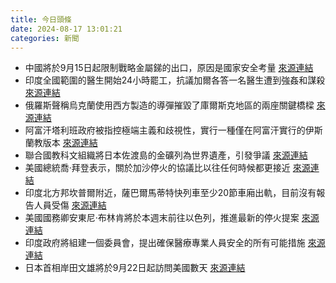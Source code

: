 ```yaml
---
title: 今日頭條
date: 2024-08-17 13:01:21
categories: 新聞            
---
```

- 中國將於9月15日起限制戰略金屬銻的出口，原因是國家安全考量 [來源連結](https://asiatimes.com/2024/08/china-to-restrict-exports-of-strategic-metal-antimony/)
- 印度全國範圍的醫生開始24小時罷工，抗議加爾各答一名醫生遭到強姦和謀殺 [來源連結](https://www.theguardian.com/world/article/2024/aug/17/hospitals-in-india-hit-as-doctors-begin-nationwide-strike-over-trainees-and)
- 俄羅斯聲稱烏克蘭使用西方製造的導彈摧毀了庫爾斯克地區的兩座關鍵橋樑 [來源連結](https://www.theguardian.com/world/live/2024/aug/17/russia-ukraine-war-live-kursk-bridge-incursion-latest-news)
- 阿富汗塔利班政府被指控極端主義和歧視性，實行一種僅在阿富汗實行的伊斯蘭教版本 [來源連結](https://asiatimes.com/2024/08/afghanistan-a-broken-nation-swarming-again-with-terrorists/)
- 聯合國教科文組織將日本佐渡島的金礦列為世界遺產，引發爭議 [來源連結](https://asiatimes.com/2024/08/un-fans-korea-japan-embers-with-heritage-site-move/)
- 美國總統喬·拜登表示，關於加沙停火的協議比以往任何時候都更接近 [來源連結](https://www.japantimes.co.jp/news/2024/08/17/world/gaza-ceasefire-end-talks/)
- 印度北方邦坎普爾附近，薩巴爾馬蒂特快列車至少20節車廂出軌，目前沒有報告人員受傷 [來源連結](https://www.thehindu.com/news/national/uttar-pradesh/20-coaches-of-sabarmati-express-derail-near-kanpur-no-injuries-reported/article68535385.ece)
- 美國國務卿安東尼·布林肯將於本週末前往以色列，推進最新的停火提案 [來源連結](https://www.thehindu.com/news/international/hamas-rejects-new-gaza-truce-conditions-as-biden-says-deal-closer-than-ever/article68535461.ece)
- 印度政府將組建一個委員會，提出確保醫療專業人員安全的所有可能措施 [來源連結](https://www.thehindu.com/news/national/panel-to-be-formed-to-suggest-measures-for-ensuring-healthcare-professionals-safety/article68536294.ece)
- 日本首相岸田文雄將於9月22日起訪問美國數天 [來源連結](https://www.japantimes.co.jp/news/2024/08/17/japan/politics/kishida-us-trip-report/)



